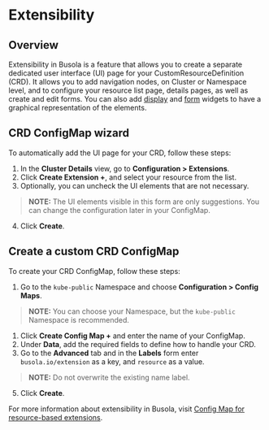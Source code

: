 # Extensibility

## Overview

Extensibility in Busola is a feature that allows you to create a separate dedicated user interface (UI) page for your CustomResourceDefinition (CRD). It allows you to add navigation nodes, on Cluster or Namespace level, and to configure your resource list page, details pages, as well as create and edit forms. You can also add [display](display-widgets.md) and [form](form-widgets.md) widgets to have a graphical representation of the elements.

## CRD ConfigMap wizard

To automatically add the UI page for your CRD, follow these steps:

1.  In the **Cluster Details** view, go to **Configuration > Extensions**.
2.  Click **Create Extension +**, and select your resource from the list.
3.  Optionally, you can uncheck the UI elements that are not necessary.

> **NOTE:** The UI elements visible in this form are only suggestions. You can change the configuration later in your ConfigMap.

4.  Click **Create**.

## Create a custom CRD ConfigMap

To create your CRD ConfigMap, follow these steps:

1. Go to the `kube-public` Namespace and choose **Configuration > Config Maps**.

> **NOTE:** You can choose your Namespace, but the `kube-public` Namespace is recommended.

1. Click **Create Config Map +** and enter the name of your ConfigMap.
2. Under **Data**, add the required fields to define how to handle your CRD.
3. Go to the **Advanced** tab and in the **Labels** form enter `busola.io/extension` as a key, and `resource` as a value.

> **NOTE:** Do not overwrite the existing name label.

5. Click **Create**.

For more information about extensibility in Busola, visit [Config Map for resource-based extensions](resources.md).

